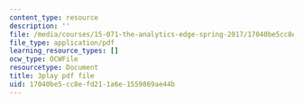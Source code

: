 ```yaml
---
content_type: resource
description: ''
file: /media/courses/15-071-the-analytics-edge-spring-2017/17040be5cc8efd211a6e1559869ae44b_ril5Z4UxI3w.pdf
file_type: application/pdf
learning_resource_types: []
ocw_type: OCWFile
resourcetype: Document
title: 3play pdf file
uid: 17040be5-cc8e-fd21-1a6e-1559869ae44b
---
```

